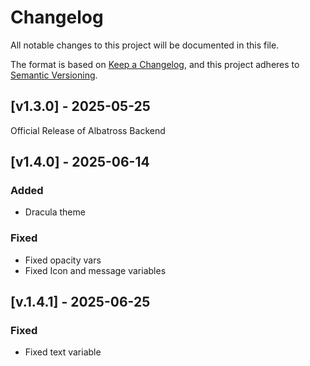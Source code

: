 # Changelog

All notable changes to this project will be documented in this file.

The format is based on [Keep a Changelog](https://keepachangelog.com/en/1.0.0/),
and this project adheres to [Semantic Versioning](https://semver.org/spec/v2.0.0.html).

## [v1.3.0] - 2025-05-25

Official Release of Albatross Backend

## [v1.4.0] - 2025-06-14

### Added

- Dracula theme
  
### Fixed

- Fixed opacity vars
- Fixed Icon and message variables


## [v.1.4.1] - 2025-06-25

### Fixed

- Fixed text variable